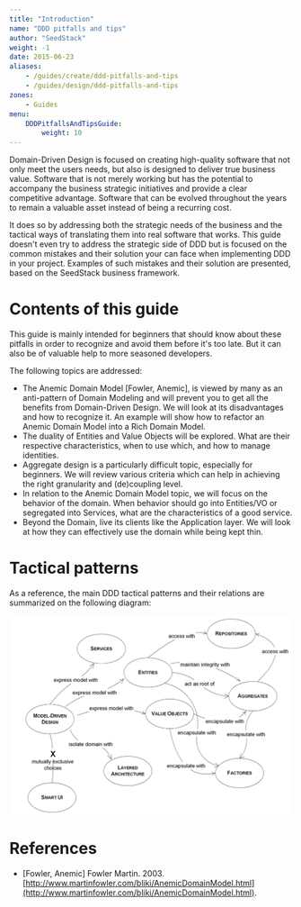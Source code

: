 ```yaml
---
title: "Introduction"
name: "DDD pitfalls and tips"
author: "SeedStack"
weight: -1
date: 2015-06-23
aliases:
    - /guides/create/ddd-pitfalls-and-tips
    - /guides/design/ddd-pitfalls-and-tips
zones:
    - Guides
menu:
    DDDPitfallsAndTipsGuide:
        weight: 10
---
```


Domain-Driven Design is focused on creating high-quality software that not only meet the users needs, but also is designed
to deliver true business value. Software that is not merely working but has the potential to accompany the business
strategic initiatives and provide a clear competitive advantage. Software that can be evolved throughout the years to
remain a valuable asset instead of being a recurring cost.<!--more-->

It does so by addressing both the strategic needs of the business and the tactical ways of translating them into real
software that works. This guide doesn't even try to address the strategic side of DDD but is focused on the common
mistakes and their solution your can face when implementing DDD in your project. Examples of such mistakes and their
solution are presented, based on the SeedStack business framework.

# Contents of this guide

This guide is mainly intended for beginners that should know about these pitfalls in order to recognize and avoid them
before it's too late. But it can also be of valuable help to more seasoned developers.

The following topics are addressed:

* The Anemic Domain Model [Fowler, Anemic], is viewed by many as an anti-pattern of Domain Modeling and will prevent you
to get all the benefits from Domain-Driven Design. We will look at its disadvantages and how to recognize it. An example
will show how to refactor an Anemic Domain Model into a Rich Domain Model.
* The duality of Entities and Value Objects will be explored. What are their respective characteristics, when to use which,
and how to manage identities.
* Aggregate design is a particularly difficult topic, especially for beginners. We will review various criteria which
can help in achieving the right granularity and (de)coupling level.
* In relation to the Anemic Domain Model topic, we will focus on the behavior of the domain. When behavior should go
into Entities/VO or segregated into Services, what are the characteristics of a good service.
* Beyond the Domain, live its clients like the Application layer. We will look at how they can effectively use the domain
while being kept thin.

# Tactical patterns

As a reference, the main DDD tactical patterns and their relations are summarized on the following diagram: 

![tactical-patterns](img/all-domain.png)
 
# References

* [Fowler, Anemic] Fowler Martin. 2003. [http://www.martinfowler.com/bliki/AnemicDomainModel.html](http://www.martinfowler.com/bliki/AnemicDomainModel.html).
 
